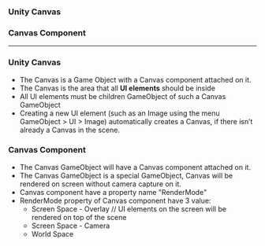 
### Unity Canvas
### Canvas Component

----------------------------------------------------------

### Unity Canvas

* The Canvas is a Game Object with a Canvas component attached on it.
* The Canvas is the area that all **UI elements** should be inside
* All UI elements must be children GameObject of such a Canvas GameObject
* Creating a new UI element (such as an Image using the menu GameObject > UI > Image) automatically creates a Canvas, if there isn’t already a Canvas in the scene.

### Canvas Component

* The Canvas GameObject will have a Canvas component attached on it.
* The Canvas GameObject is a special GameObject, Canvas will be rendered on screen without camera capture on it.
* Canvas component have a property name "RenderMode"
* RenderMode property of Canvas component have 3 value:
  * Screen Space - Overlay // UI elements on the screen will be rendered on top of the scene
  * Screen Space - Camera
  * World Space

